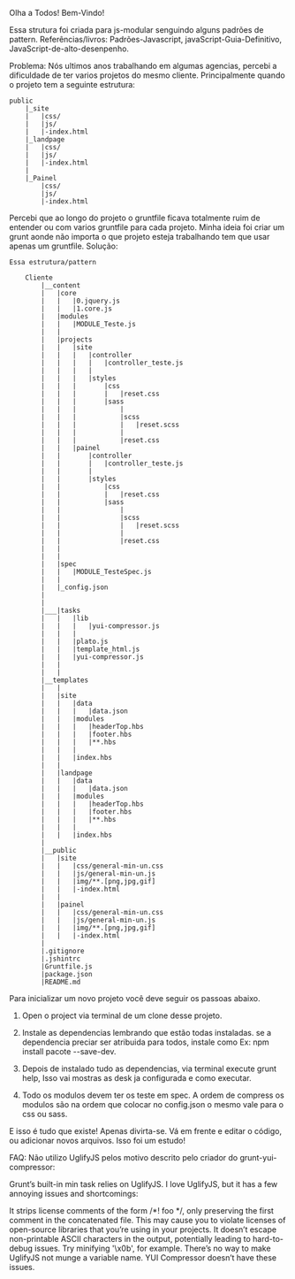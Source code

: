 Olha a Todos! Bem-Vindo!

Essa strutura foi criada para js-modular  senguindo alguns padrões de pattern.
	Referências/livros:  Padrões-Javascript, javaScript-Guia-Definitivo, JavaScript-de-alto-desenpenho.    

Problema:
	Nós ultimos anos trabalhando em algumas agencias, percebi a dificuldade de ter varios projetos do mesmo cliente. 
	Principalmente quando o projeto tem a seguinte estrutura:

	public
		|_site 
		|	|css/
		|  	|js/
		|  	|-index.html
		|_landpage
		|	|css/
		|	|js/
		|	|-index.html
		|
		|_Painel
			|css/
			|js/
			|-index.html

Percebi que ao longo do projeto o gruntfile ficava totalmente ruim de entender ou com varios gruntfile para cada projeto.
Minha ideia foi criar um grunt aonde não importa o que projeto esteja trabalhando tem que usar apenas um gruntfile.
Solução:

	Essa estrutura/pattern  

		Cliente
			|__content
			|	|core
			|	|	|0.jquery.js
			|	|	|1.core.js
			|	|modules
			|	|	|MODULE_Teste.js
			|	|
			|	|projects
			|	|	|site
			|	|	|	|controller
			|	|	|	|	|controller_teste.js
			|	|	|	|	
			|	|	|	|styles
			|	|	|		|css
			|	|	|		|	|reset.css
			|	|	|		|sass
			|	|	|			|
			|	|	|			|scss
			|	|	|			|	|reset.scss
			|	|	|			|
			|	|	|			|reset.css
			|	|	|painel
			|	|		|controller
			|	|		|	|controller_teste.js
			|	|		|	
			|	|		|styles
			|	|			|css
			|	|			|	|reset.css
			|	|			|sass
			|	|				|
			|	|				|scss
			|	|				|	|reset.scss
			|	|				|
			|	|				|reset.css
			|	|
			|	|
			|	|spec
			|	|	|MODULE_TesteSpec.js
			|	|
			|	|_config.json
			|	
			|	
			|___|tasks
			|	|	|lib
			|	|	|	|yui-compressor.js
			|	|	|	
			|	|	|plato.js
			|	|	|template_html.js
			|	|	|yui-compressor.js
			|	|
			|	|
			|__templates
			|	|
			|	|site
			|	|	|data
			|	|	|	|data.json
			|	|	|modules
			|	|	|	|headerTop.hbs
			|	|	|	|footer.hbs	
			|	|	|	|**.hbs
			|	|	|	
			|	|	|index.hbs
			|	|	
			|	|landpage	
			|	|	|data
			|	|	|	|data.json
			|	|	|modules
			|	|	|	|headerTop.hbs
			|	|	|	|footer.hbs	
			|	|	|	|**.hbs
			|	|	|	
			|	|	|index.hbs
			|
			|__public
			|	|site
			|	|	|css/general-min-un.css
			|	|	|js/general-min-un.js	
			|	|	|img/**.[png,jpg,gif]
			|	|	|-index.html
			|	|
			|	|painel
			|	|	|css/general-min-un.css
			|	|	|js/general-min-un.js	
			|	|	|img/**.[png,jpg,gif]
			|	|	|-index.html
			|
			|.gitignore
			|.jshintrc
			|Gruntfile.js
			|package.json
			|README.md



		





Para inicializar um novo projeto você deve seguir os passoas abaixo.

1) Open o project via terminal de um clone desse projeto.

2) Instale as dependencias lembrando que estão todas instaladas.
se a dependencia preciar ser atribuida para todos, instale como Ex: npm install pacote --save-dev.

3) Depois de instalado tudo as dependencias, via terminal execute grunt help, Isso vai mostras as desk ja configurada e como  executar.


4) Todo os modulos devem ter os teste em spec. A ordem de compress os modulos são na ordem que colocar no config.json
o mesmo vale para o css ou sass. 


E isso é tudo que existe! Apenas divirta-se. Vá em frente e editar o código,
ou adicionar novos arquivos. Isso foi um estudo!



FAQ:  Não utilizo UglifyJS pelos motivo descrito pelo criador do grunt-yui-compressor:

Grunt’s built-in min task relies on UglifyJS. I love UglifyJS, but it has a few annoying issues and shortcomings:

It strips license comments of the form /*! foo */, only preserving the first comment in the concatenated file. This may cause you to violate licenses of open-source libraries that you’re using in your projects.
It doesn’t escape non-printable ASCII characters in the output, potentially leading to hard-to-debug issues. Try minifying '\x0b', for example.
There’s no way to make UglifyJS not munge a variable name.
YUI Compressor doesn’t have these issues.

